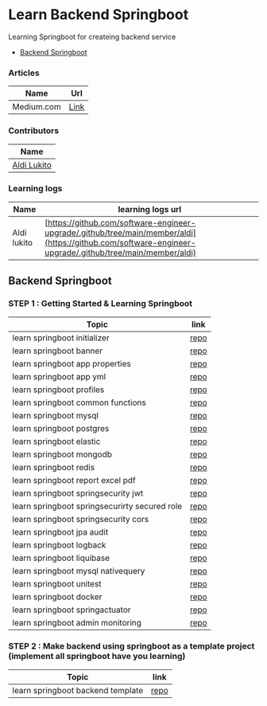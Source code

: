 # Learn Backend Springboot
Learning Springboot for createing backend service
- [Backend Springboot](#backend-springboot)

### Articles
|Name| Url |
|--|--|
| Medium.com | [Link](https://denitiawan.medium.com) |


### Contributors
|Name|
|--|
| [Aldi Lukito](https://github.com/aldiCovo) |

### Learning logs
|Name| learning logs url|
|--|--|
| Aldi lukito |[https://github.com/software-engineer-upgrade/.github/tree/main/member/aldi](https://github.com/software-engineer-upgrade/.github/tree/main/member/aldi)|




## Backend Springboot
### STEP 1 : Getting Started & Learning Springboot
|Topic|link|
|--|--|
|learn springboot initializer|[repo](https://github.com/software-engineer-upgrade/learning-springboot/tree/main/step-1/learn-springboot-initializer/)|
|learn springboot banner|[repo](https://github.com/software-engineer-upgrade/learning-springboot/tree/main/step-1/learn-springboot-banner/)|
|learn springboot app properties|[repo](https://github.com/software-engineer-upgrade/learning-springboot/tree/main/step-1/learn-springboot-app-properties/)|
|learn springboot app yml|[repo](https://github.com/software-engineer-upgrade/learning-springboot/tree/main/step-1/learn-springboot-app-yml/)|
|learn springboot profiles|[repo](https://github.com/software-engineer-upgrade/learning-springboot/tree/main/step-1/learn-springboot-profiles/)|
|learn springboot common functions|[repo](https://github.com/software-engineer-upgrade/learning-springboot/tree/main/step-1/learn-springboot-common-functions/)|
|learn springboot mysql|[repo](https://github.com/software-engineer-upgrade/learning-springboot/tree/main/step-1/learn-springboot-mysql/)|
|learn springboot postgres|[repo](https://github.com/software-engineer-upgrade/learning-springboot/tree/main/step-1/learn-springboot-postgres/)|
|learn springboot elastic|[repo](https://github.com/software-engineer-upgrade/learning-springboot/tree/main/step-1/learn-springboot-elastic/)|
|learn springboot mongodb|[repo](https://github.com/software-engineer-upgrade/learning-springboot/tree/main/step-1/learn-springboot-mongodb/)|
|learn springboot redis|[repo](https://github.com/software-engineer-upgrade/learning-springboot/tree/main/step-1/learn-springboot-redis/)|
|learn springboot report excel pdf|[repo](https://github.com/software-engineer-upgrade/learning-springboot/tree/main/step-1/learn-springboot-report-excel-pdf/)|
|learn springboot springsecurity jwt|[repo](https://github.com/software-engineer-upgrade/learning-springboot/tree/main/step-1/learn-springboot-springsecurity-jwt/)|
|learn springboot springsecurirty secured role|[repo](https://github.com/software-engineer-upgrade/learning-springboot/tree/main/step-1/learn-springboot-springsecurirty-secured-role/)|
|learn springboot springsecurity cors|[repo](https://github.com/software-engineer-upgrade/learning-springboot/tree/main/step-1/learn-springboot-springsecurity-cors/)|
|learn springboot jpa audit|[repo](https://github.com/software-engineer-upgrade/learning-springboot/tree/main/step-1/learn-springboot-jpa-audit/)|
|learn springboot logback|[repo](https://github.com/software-engineer-upgrade/learning-springboot/tree/main/step-1/learn-springboot-logback/)|
|learn springboot liquibase|[repo](https://github.com/software-engineer-upgrade/learning-springboot/tree/main/step-1/learn-springboot-liquibase/)|
|learn springboot mysql nativequery|[repo](https://github.com/software-engineer-upgrade/learning-springboot/tree/main/step-1/learn-springboot-mysql-nativequery/)|
|learn springboot unitest|[repo](https://github.com/software-engineer-upgrade/learning-springboot/tree/main/step-1/learn-springboot-unitest/)|
|learn springboot docker|[repo](https://github.com/software-engineer-upgrade/learning-springboot/tree/main/step-1/learn-springboot-docker/)|
|learn springboot springactuator|[repo](https://github.com/software-engineer-upgrade/learning-springboot/tree/main/step-1/learn-springboot-springactuator/)|
|learn springboot admin monitoring|[repo](https://github.com/software-engineer-upgrade/learning-springboot/tree/main/step-1/learn-springboot-admin-monitoring/)|

### STEP 2 : Make backend using springboot as a template project (implement all springboot have you learning)

|Topic|link|
|--|--|
|learn springboot backend template|[repo](https://github.com/software-engineer-upgrade/learning-springboot/tree/main/step-2/learn-springboot-backend-template)| 



